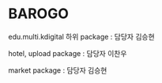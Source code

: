 # BAROGO


edu.multi.kdigital 하위 package : 담당자 김승현 

hotel, upload package : 담당자 이찬우

market package : 담당자 김승현
